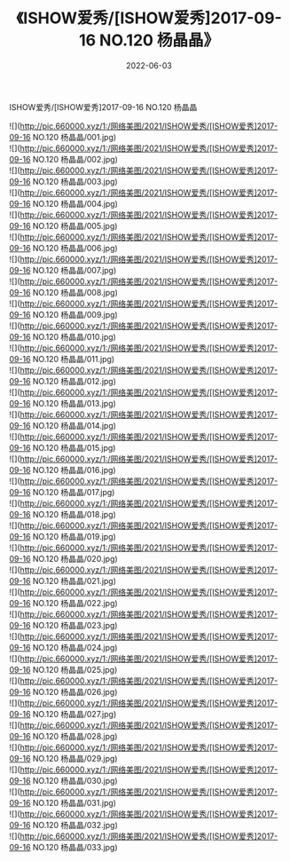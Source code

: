 ﻿---
layout: post
title:  《ISHOW爱秀/[ISHOW爱秀]2017-09-16 NO.120 杨晶晶》
date:   2022-06-03
img: http://pic.660000.xyz/1:/网络美图/2021/ISHOW爱秀/[ISHOW爱秀]2017-09-16 NO.120 杨晶晶/000.jpg
categories: [美女, 清纯, 唯美]
---

ISHOW爱秀/[ISHOW爱秀]2017-09-16 NO.120 杨晶晶

 ![](http://pic.660000.xyz/1:/网络美图/2021/ISHOW爱秀/[ISHOW爱秀]2017-09-16 NO.120 杨晶晶/001.jpg) <br>![](http://pic.660000.xyz/1:/网络美图/2021/ISHOW爱秀/[ISHOW爱秀]2017-09-16 NO.120 杨晶晶/002.jpg) <br>![](http://pic.660000.xyz/1:/网络美图/2021/ISHOW爱秀/[ISHOW爱秀]2017-09-16 NO.120 杨晶晶/003.jpg) <br>![](http://pic.660000.xyz/1:/网络美图/2021/ISHOW爱秀/[ISHOW爱秀]2017-09-16 NO.120 杨晶晶/004.jpg) <br>![](http://pic.660000.xyz/1:/网络美图/2021/ISHOW爱秀/[ISHOW爱秀]2017-09-16 NO.120 杨晶晶/005.jpg) <br>![](http://pic.660000.xyz/1:/网络美图/2021/ISHOW爱秀/[ISHOW爱秀]2017-09-16 NO.120 杨晶晶/006.jpg) <br>![](http://pic.660000.xyz/1:/网络美图/2021/ISHOW爱秀/[ISHOW爱秀]2017-09-16 NO.120 杨晶晶/007.jpg) <br>![](http://pic.660000.xyz/1:/网络美图/2021/ISHOW爱秀/[ISHOW爱秀]2017-09-16 NO.120 杨晶晶/008.jpg) <br>![](http://pic.660000.xyz/1:/网络美图/2021/ISHOW爱秀/[ISHOW爱秀]2017-09-16 NO.120 杨晶晶/009.jpg) <br>![](http://pic.660000.xyz/1:/网络美图/2021/ISHOW爱秀/[ISHOW爱秀]2017-09-16 NO.120 杨晶晶/010.jpg) <br>![](http://pic.660000.xyz/1:/网络美图/2021/ISHOW爱秀/[ISHOW爱秀]2017-09-16 NO.120 杨晶晶/011.jpg) <br>![](http://pic.660000.xyz/1:/网络美图/2021/ISHOW爱秀/[ISHOW爱秀]2017-09-16 NO.120 杨晶晶/012.jpg) <br>![](http://pic.660000.xyz/1:/网络美图/2021/ISHOW爱秀/[ISHOW爱秀]2017-09-16 NO.120 杨晶晶/013.jpg) <br>![](http://pic.660000.xyz/1:/网络美图/2021/ISHOW爱秀/[ISHOW爱秀]2017-09-16 NO.120 杨晶晶/014.jpg) <br>![](http://pic.660000.xyz/1:/网络美图/2021/ISHOW爱秀/[ISHOW爱秀]2017-09-16 NO.120 杨晶晶/015.jpg) <br>![](http://pic.660000.xyz/1:/网络美图/2021/ISHOW爱秀/[ISHOW爱秀]2017-09-16 NO.120 杨晶晶/016.jpg) <br>![](http://pic.660000.xyz/1:/网络美图/2021/ISHOW爱秀/[ISHOW爱秀]2017-09-16 NO.120 杨晶晶/017.jpg) <br>![](http://pic.660000.xyz/1:/网络美图/2021/ISHOW爱秀/[ISHOW爱秀]2017-09-16 NO.120 杨晶晶/018.jpg) <br>![](http://pic.660000.xyz/1:/网络美图/2021/ISHOW爱秀/[ISHOW爱秀]2017-09-16 NO.120 杨晶晶/019.jpg) <br>![](http://pic.660000.xyz/1:/网络美图/2021/ISHOW爱秀/[ISHOW爱秀]2017-09-16 NO.120 杨晶晶/020.jpg) <br>![](http://pic.660000.xyz/1:/网络美图/2021/ISHOW爱秀/[ISHOW爱秀]2017-09-16 NO.120 杨晶晶/021.jpg) <br>![](http://pic.660000.xyz/1:/网络美图/2021/ISHOW爱秀/[ISHOW爱秀]2017-09-16 NO.120 杨晶晶/022.jpg) <br>![](http://pic.660000.xyz/1:/网络美图/2021/ISHOW爱秀/[ISHOW爱秀]2017-09-16 NO.120 杨晶晶/023.jpg) <br>![](http://pic.660000.xyz/1:/网络美图/2021/ISHOW爱秀/[ISHOW爱秀]2017-09-16 NO.120 杨晶晶/024.jpg) <br>![](http://pic.660000.xyz/1:/网络美图/2021/ISHOW爱秀/[ISHOW爱秀]2017-09-16 NO.120 杨晶晶/025.jpg) <br>![](http://pic.660000.xyz/1:/网络美图/2021/ISHOW爱秀/[ISHOW爱秀]2017-09-16 NO.120 杨晶晶/026.jpg) <br>![](http://pic.660000.xyz/1:/网络美图/2021/ISHOW爱秀/[ISHOW爱秀]2017-09-16 NO.120 杨晶晶/027.jpg) <br>![](http://pic.660000.xyz/1:/网络美图/2021/ISHOW爱秀/[ISHOW爱秀]2017-09-16 NO.120 杨晶晶/028.jpg) <br>![](http://pic.660000.xyz/1:/网络美图/2021/ISHOW爱秀/[ISHOW爱秀]2017-09-16 NO.120 杨晶晶/029.jpg) <br>![](http://pic.660000.xyz/1:/网络美图/2021/ISHOW爱秀/[ISHOW爱秀]2017-09-16 NO.120 杨晶晶/030.jpg) <br>![](http://pic.660000.xyz/1:/网络美图/2021/ISHOW爱秀/[ISHOW爱秀]2017-09-16 NO.120 杨晶晶/031.jpg) <br>![](http://pic.660000.xyz/1:/网络美图/2021/ISHOW爱秀/[ISHOW爱秀]2017-09-16 NO.120 杨晶晶/032.jpg) <br>![](http://pic.660000.xyz/1:/网络美图/2021/ISHOW爱秀/[ISHOW爱秀]2017-09-16 NO.120 杨晶晶/033.jpg) <br>
